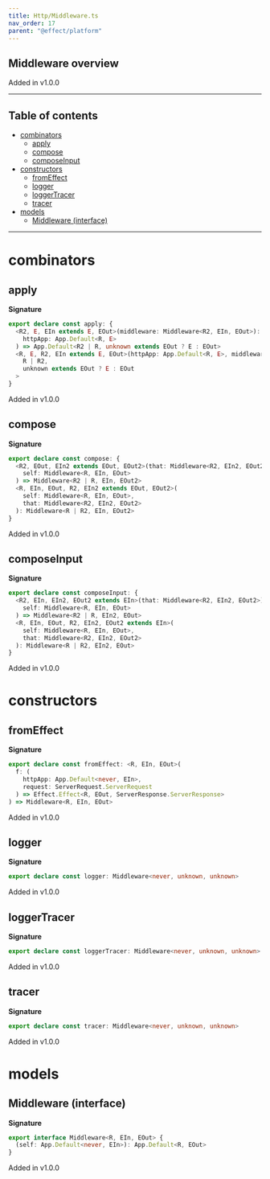 ```yaml
---
title: Http/Middleware.ts
nav_order: 17
parent: "@effect/platform"
---
```


## Middleware overview

Added in v1.0.0

---

<h2 class="text-delta">Table of contents</h2>

- [combinators](#combinators)
  - [apply](#apply)
  - [compose](#compose)
  - [composeInput](#composeinput)
- [constructors](#constructors)
  - [fromEffect](#fromeffect)
  - [logger](#logger)
  - [loggerTracer](#loggertracer)
  - [tracer](#tracer)
- [models](#models)
  - [Middleware (interface)](#middleware-interface)

---

# combinators

## apply

**Signature**

```ts
export declare const apply: {
  <R2, E, EIn extends E, EOut>(middleware: Middleware<R2, EIn, EOut>): <R>(
    httpApp: App.Default<R, E>
  ) => App.Default<R2 | R, unknown extends EOut ? E : EOut>
  <R, E, R2, EIn extends E, EOut>(httpApp: App.Default<R, E>, middleware: Middleware<R2, EIn, EOut>): App.Default<
    R | R2,
    unknown extends EOut ? E : EOut
  >
}
```

Added in v1.0.0

## compose

**Signature**

```ts
export declare const compose: {
  <R2, EOut, EIn2 extends EOut, EOut2>(that: Middleware<R2, EIn2, EOut2>): <R, EIn>(
    self: Middleware<R, EIn, EOut>
  ) => Middleware<R2 | R, EIn, EOut2>
  <R, EIn, EOut, R2, EIn2 extends EOut, EOut2>(
    self: Middleware<R, EIn, EOut>,
    that: Middleware<R2, EIn2, EOut2>
  ): Middleware<R | R2, EIn, EOut2>
}
```

Added in v1.0.0

## composeInput

**Signature**

```ts
export declare const composeInput: {
  <R2, EIn, EIn2, EOut2 extends EIn>(that: Middleware<R2, EIn2, EOut2>): <R, EOut>(
    self: Middleware<R, EIn, EOut>
  ) => Middleware<R2 | R, EIn2, EOut>
  <R, EIn, EOut, R2, EIn2, EOut2 extends EIn>(
    self: Middleware<R, EIn, EOut>,
    that: Middleware<R2, EIn2, EOut2>
  ): Middleware<R | R2, EIn2, EOut>
}
```

Added in v1.0.0

# constructors

## fromEffect

**Signature**

```ts
export declare const fromEffect: <R, EIn, EOut>(
  f: (
    httpApp: App.Default<never, EIn>,
    request: ServerRequest.ServerRequest
  ) => Effect.Effect<R, EOut, ServerResponse.ServerResponse>
) => Middleware<R, EIn, EOut>
```

Added in v1.0.0

## logger

**Signature**

```ts
export declare const logger: Middleware<never, unknown, unknown>
```

Added in v1.0.0

## loggerTracer

**Signature**

```ts
export declare const loggerTracer: Middleware<never, unknown, unknown>
```

Added in v1.0.0

## tracer

**Signature**

```ts
export declare const tracer: Middleware<never, unknown, unknown>
```

Added in v1.0.0

# models

## Middleware (interface)

**Signature**

```ts
export interface Middleware<R, EIn, EOut> {
  (self: App.Default<never, EIn>): App.Default<R, EOut>
}
```

Added in v1.0.0
